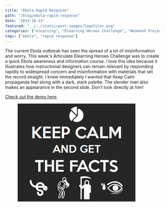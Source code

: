 ```yaml
---
title: "Ebola Rapid Response"
path: "/blog/ebola-rapid-response"
date: '2014-10-13'
featured: "../../static/post-images/logoColor.png"
categories: ["elearning", "Elearning Heroes Challenge", "Weekend Project"]
tags: ["ebola", "rapid response"]
---
```


The current Ebola outbreak has seen the spread of a lot of misinformation and worry. This week's Articulate Elearning Heroes Challenge was to create a quick Ebola awareness and information course. I love this idea because it illustrates how instructional designers can remain relevant by responding rapidly to widespread concern and misinformation with materials that set the record straight. I knew immediately I wanted that Keep Calm propaganda feel along with a dark, stark palette. The slender man also makes an appearance in the second slide. Don't look directly at him!

[Check out the demo here](http://knanthony.com/showcase/Ebola/story.html "Ebola Elearning Heroes Challenge").

<figure>
  <img src="../../static/post-images/EbolaCourseScreenshot.png" alt="Ebola Course Screenshot" />
</figure>
